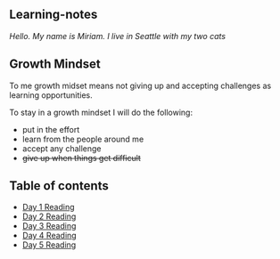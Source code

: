 ## Learning-notes
*Hello. My name is Miriam. I live in Seattle with my two cats*

## Growth Mindset
To me growth midset means not giving up and accepting challenges as learning opportunities.

To stay in a growth mindset I will do the following:

- put in the effort
- learn from the people around me
- accept any challenge
- ~~give up when things get difficult~~


## Table of contents
- [Day 1 Reading](reading_01.md)
- [Day 2 Reading](reading_02.md)
- [Day 3 Reading](reading_03.md)
- [Day 4 Reading](reading_04.md)
- [Day 5 Reading](reading_05.md)